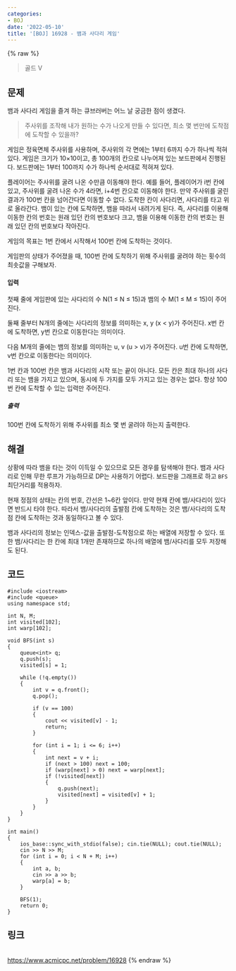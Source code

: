 ```yaml
---
categories:
- BOJ
date: '2022-05-10'
title: '[BOJ] 16928 - 뱀과 사다리 게임'
---
```


{% raw %}
> 골드 V<br>

## 문제
뱀과 사다리 게임을 즐겨 하는 큐브러버는 어느 날 궁금한 점이 생겼다.

> 주사위를 조작해 내가 원하는 수가 나오게 만들 수 있다면, 최소 몇 번만에 도착점에 도착할 수 있을까?<br>

게임은 정육면체 주사위를 사용하며, 주사위의 각 면에는 1부터 6까지 수가 하나씩 적혀있다. 게임은 크기가 10×10이고, 총 100개의 칸으로 나누어져 있는 보드판에서 진행된다. 보드판에는 1부터 100까지 수가 하나씩 순서대로 적혀져 있다.

플레이어는 주사위를 굴려 나온 수만큼 이동해야 한다. 예를 들어, 플레이어가 i번 칸에 있고, 주사위를 굴려 나온 수가 4라면, i+4번 칸으로 이동해야 한다. 만약 주사위를 굴린 결과가 100번 칸을 넘어간다면 이동할 수 없다. 도착한 칸이 사다리면, 사다리를 타고 위로 올라간다. 뱀이 있는 칸에 도착하면, 뱀을 따라서 내려가게 된다. 즉, 사다리를 이용해 이동한 칸의 번호는 원래 있던 칸의 번호보다 크고, 뱀을 이용해 이동한 칸의 번호는 원래 있던 칸의 번호보다 작아진다.

게임의 목표는 1번 칸에서 시작해서 100번 칸에 도착하는 것이다.

게임판의 상태가 주어졌을 때, 100번 칸에 도착하기 위해 주사위를 굴려야 하는 횟수의 최솟값을 구해보자.

#### 입력
첫째 줄에 게임판에 있는 사다리의 수 N(1 ≤ N ≤ 15)과 뱀의 수 M(1 ≤ M ≤ 15)이 주어진다.

둘째 줄부터 N개의 줄에는 사다리의 정보를 의미하는 x, y (x < y)가 주어진다. x번 칸에 도착하면, y번 칸으로 이동한다는 의미이다.

다음 M개의 줄에는 뱀의 정보를 의미하는 u, v (u > v)가 주어진다. u번 칸에 도착하면, v번 칸으로 이동한다는 의미이다.

1번 칸과 100번 칸은 뱀과 사다리의 시작 또는 끝이 아니다. 모든 칸은 최대 하나의 사다리 또는 뱀을 가지고 있으며, 동시에 두 가지를 모두 가지고 있는 경우는 없다. 항상 100번 칸에 도착할 수 있는 입력만 주어진다.

##### 출력
100번 칸에 도착하기 위해 주사위를 최소 몇 번 굴려야 하는지 출력한다.

## 해결
상황에 따라 뱀을 타는 것이 이득일 수 있으므로 모든 경우를 탐색해야 한다. 뱀과 사다리로 인해 무한 루프가 가능하므로 DP는 사용하기 어렵다. 보드판을 그래프로 하고 `BFS` 최단거리를 적용하자.

현재 정점의 상태는 칸의 번호, 간선은 1~6칸 앞이다. 만약 현재 칸에 뱀/사다리이 있다면 반드시 타야 한다. 따라서 뱀/사다리의 출발점 칸에 도착하는 것은 뱀/사다리의 도착점 칸에 도착하는 것과 동일하다고 볼 수 있다.

뱀과 사다리의 정보는 인덱스-값을 출발점-도착점으로 하는 배열에 저장할 수 있다. 또한 뱀/사다리는 한 칸에 최대 1개만 존재하므로 하나의 배열에 뱀/사다리를 모두 저장해도 된다.

## 코드
```
#include <iostream>
#include <queue>
using namespace std;

int N, M;
int visited[102];
int warp[102];

void BFS(int s)
{
	queue<int> q;
	q.push(s);
	visited[s] = 1;

	while (!q.empty())
	{
		int v = q.front();
		q.pop();

		if (v == 100)
		{
			cout << visited[v] - 1;
			return;
		}

		for (int i = 1; i <= 6; i++)
		{
			int next = v + i;
			if (next > 100) next = 100;
			if (warp[next] > 0) next = warp[next];
			if (!visited[next])
			{
				q.push(next);
				visited[next] = visited[v] + 1;
			}
		}
	}
}

int main()
{
	ios_base::sync_with_stdio(false); cin.tie(NULL); cout.tie(NULL);
	cin >> N >> M;
	for (int i = 0; i < N + M; i++)
	{
		int a, b;
		cin >> a >> b;
		warp[a] = b;
	}

	BFS(1);
	return 0;
}
```

## 링크
<br>https://www.acmicpc.net/problem/16928
{% endraw %}